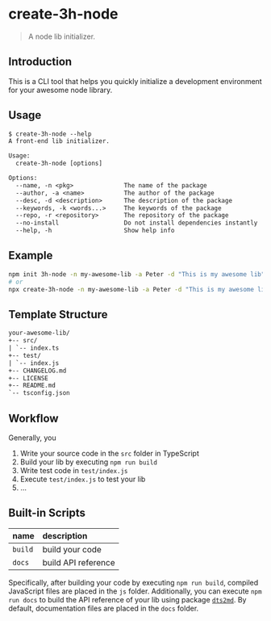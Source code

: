 # create-3h-node

> A node lib initializer.

## Introduction

This is a CLI tool that helps you quickly initialize a development environment for your awesome node library.

## Usage

```txt
$ create-3h-node --help
A front-end lib initializer.

Usage:
  create-3h-node [options]

Options:
  --name, -n <pkg>              The name of the package
  --author, -a <name>           The author of the package
  --desc, -d <description>      The description of the package
  --keywords, -k <words...>     The keywords of the package
  --repo, -r <repository>       The repository of the package
  --no-install                  Do not install dependencies instantly
  --help, -h                    Show help info

```

## Example

```bash
npm init 3h-node -n my-awesome-lib -a Peter -d "This is my awesome lib"
# or
npx create-3h-node -n my-awesome-lib -a Peter -d "This is my awesome lib"
```

## Template Structure

```txt
your-awesome-lib/
+-- src/
| `-- index.ts
+-- test/
| `-- index.js
+-- CHANGELOG.md
+-- LICENSE
+-- README.md
`-- tsconfig.json
```

## Workflow

Generally, you

1. Write your source code in the `src` folder in TypeScript
2. Build your lib by executing `npm run build`
3. Write test code in `test/index.js`
4. Execute `test/index.js` to test your lib
5. ...

## Built-in Scripts

| name    | description         |
|:--------|:--------------------|
| `build` | build your code     |
| `docs`  | build API reference |

Specifically, after building your code by executing `npm run build`, compiled JavaScript files are placed in the `js` folder. Additionally, you can execute `npm run docs` to build the API reference of your lib using package [`dts2md`](https://www.npmjs.com/package/dts2md). By default, documentation files are placed in the `docs` folder.
